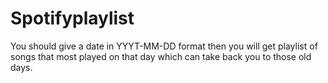 # Spotifyplaylist
You should give a date in YYYT-MM-DD format then you will get playlist of songs that most played on that day which can take back you to those old days.
